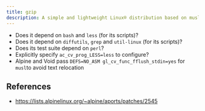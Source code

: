 ```yaml
---
title: gzip
description: A simple and lightweight Linux® distribution based on musl libc and toybox
---
```


- Does it depend on `bash` and `less` (for its scripts)?
- Does it depend on `diffutils`, `grep` and `util-linux` (for its scripts)?
- Does its test suite depend on `perl`?
- Explicitly specify `ac_cv_prog_LESS=less` to configure?
- Alpine and Void pass `DEFS=NO_ASM gl_cv_func_fflush_stdin=yes` for `musl`to avoid text relocation

## References
- https://lists.alpinelinux.org/~alpine/aports/patches/2545
